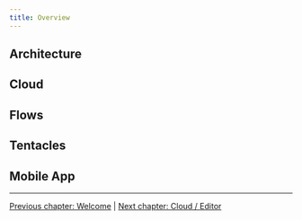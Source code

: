```yaml
---
title: Overview
---
```


## Architecture

## Cloud

## Flows

## Tentacles

## Mobile App

-----

[<i class="fa fa-arrow-left" aria-hidden="true"></i> Previous chapter: Welcome](/) | [Next chapter: Cloud / Editor <i class="fa fa-arrow-right" aria-hidden="true"></i>](/cloud/editor)
